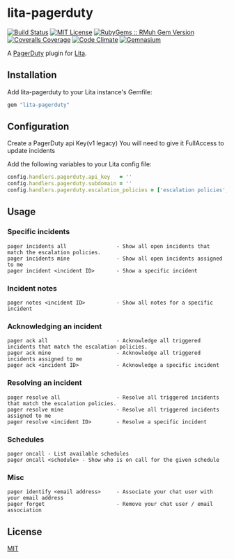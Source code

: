 # lita-pagerduty

[![Build Status](https://img.shields.io/travis/PagerDuty/lita-pagerduty/master.svg)](https://travis-ci.org/PagerDuty/lita-pagerduty)
[![MIT License](https://img.shields.io/badge/license-MIT-brightgreen.svg)](https://tldrlegal.com/license/mit-license)
[![RubyGems :: RMuh Gem Version](http://img.shields.io/gem/v/lita-pagerduty.svg)](https://rubygems.org/gems/lita-pagerduty)
[![Coveralls Coverage](https://img.shields.io/coveralls/PagerDuty/lita-pagerduty/master.svg)](https://coveralls.io/r/PagerDuty/lita-pagerduty)
[![Code Climate](https://img.shields.io/codeclimate/github/PagerDuty/lita-pagerduty.svg)](https://codeclimate.com/github/PagerDuty/lita-pagerduty)
[![Gemnasium](https://img.shields.io/gemnasium/PagerDuty/lita-pagerduty.svg)](https://gemnasium.com/PagerDuty/lita-pagerduty)

A [PagerDuty](http://pagerduty.com) plugin for [Lita](https://github.com/jimmycuadra/lita).

## Installation

Add lita-pagerduty to your Lita instance's Gemfile:

``` ruby
gem "lita-pagerduty"
```

## Configuration

Create a PagerDuty api Key(v1 legacy) You will need to give it FullAccess to update incidents

Add the following variables to your Lita config file:

``` ruby
config.handlers.pagerduty.api_key   = ''
config.handlers.pagerduty.subdomain = ''
config.handlers.pagerduty.escalation_policies = ['escalation policies', 'you want `all`', 'to filter by']
```

## Usage

### Specific incidents

```
pager incidents all                - Show all open incidents that match the escalation policies.
pager incidents mine               - Show all open incidents assigned to me
pager incident <incident ID>       - Show a specific incident
```

### Incident notes

```
pager notes <incident ID>          - Show all notes for a specific incident
```

### Acknowledging an incident

```
pager ack all                      - Acknowledge all triggered incidents that match the escalation policies.
pager ack mine                     - Acknowledge all triggered incidents assigned to me
pager ack <incident ID>            - Acknowledge a specific incident
```

### Resolving an incident

```
pager resolve all                  - Resolve all triggered incidents that match the escalation policies.
pager resolve mine                 - Resolve all triggered incidents assigned to me
pager resolve <incident ID>        - Resolve a specific incident
```

### Schedules

```
pager oncall - List available schedules
pager oncall <schedule> - Show who is on call for the given schedule
```

### Misc

```
pager identify <email address>     - Associate your chat user with your email address
pager forget                       - Remove your chat user / email association
```

## License

[MIT](http://opensource.org/licenses/MIT)
